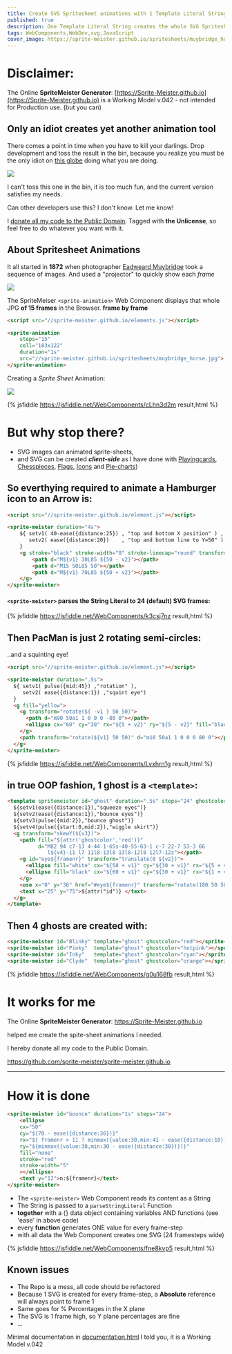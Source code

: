 ```yaml
---
title: Create SVG Spritesheet animations with 1 Template Literal String
published: true
description: One Template Literal String creates the whole SVG Spritesheet Client-Side
tags: WebComponents,WebDev,svg,JavaScript
cover_image: https://sprite-meister.github.io/spritesheets/muybridge_horse.jpg
---
```


# Disclaimer:

The Online **SpriteMeister Generator**: [https://Sprite-Meister.github.io](https://Sprite-Meister.github.io)
is a Working Model v.042 - not intended for Production use. (but you can)

## Only an idiot creates yet another animation tool

There comes a point in time when you have to kill your darlings.
Drop development and toss the result in the bin, because you realize you must be the only idiot on [this globe](https://jsfiddle.net/WebComponents/samzdpL2/) doing what you are doing.

![](https://i.pinimg.com/originals/0d/c9/68/0dc968448592a7d533096b74c263cc40.gif)

I can't toss this one in the bin, it is too much fun, and the current version satisfies my needs. 

Can other developers use this? I don't know. Let me know!

I [donate all my code to the Public Domain](https://github.com/sprite-meister/sprite-meister.github.io).
Tagged with **the Unlicense**, so feel free to do whatever you want with it.

## About Spritesheet Animations

It all started in **1872** when photographer [Eadweard Muybridge](https://en.wikipedia.org/wiki/Eadweard_Muybridge) took a sequence of images. And used a "projector" to quickly show each _frame_

![](//sprite-meister.github.io/spritesheets/muybridge_horse.jpg)

The SpriteMeiser ``<sprite-animation>`` Web Component displays that whole JPG **of 15 frames** in the Browser. **frame by frame**

```html
<script src="//sprite-meister.github.io/elements.js"></script>

<sprite-animation 
    steps="15"
    cell="183x122"
    duration="1s"
    src="//sprite-meister.github.io/spritesheets/muybridge_horse.jpg">
</sprite-animation>
```

Creating a _Sprite Sheet_ Animation:

![](//sprite-meister.github.io/spritesheets/muybridge_horse.jpg)

{% jsfiddle https://jsfiddle.net/WebComponents/cLhn3d2m result,html %}

# But why stop there?

* SVG images can animated sprite-sheets, 
* and SVG can be created _**client-side**_
as I have done with [Playingcards](https://cardmeister.github.io), [Chesspieces](https://chessmeister.github.io), [Flags](https://flagmeister.github.ui), [Icons](https://iconmeister.github.io) and [Pie-charts](https://dev.to/dannyengelman/what-web-technologies-are-required-to-draw-a-pie-chart-in-2021-spoiler-alert-a-standard-web-component-will-do-1j56))

## So everthying required to animate a Hamburger icon to an Arrow is:

```html
<script src="//sprite-meister.github.io/element.js"></script>

<sprite-meister duration="4s">
    ${ setv1( 40-ease({distance:25}) , "top and bottom X position" ) , 
       setv2( ease({distance:20})    , "top and bottom line to Y=50" )
    }
    <g stroke="black" stroke-width="8" stroke-linecap="round" transform="${rotate(180-ease({distance:180}))}">
        <path d="M${v1} 30L85 ${50 - v2}"></path>
        <path d="M15 50L85 50"></path>
        <path d="M${v1} 70L85 ${50 + v2}"></path>
    </g>
</sprite-meister>
```

#### ``<sprite-meister>`` parses the String Literal to 24 (default) SVG frames:

{% jsfiddle https://jsfiddle.net/WebComponents/k3csj7nz result,html %}

## Then PacMan is just 2 rotating semi-circles:

..and a squinting eye!

```html
<script src="//sprite-meister.github.io/element.js"></script>

<sprite-meister duration=".5s">
  ${ setv1( pulse({mid:45}) ,"rotation" ),
     setv2( ease({distance:1}) ,"squint eye")
  }
  <g fill="yellow">
    <g transform="rotate(${ -v1 } 50 50)">
      <path d="m90 50a1 1 0 0 0 -80 0"></path>
      <ellipse cx="60" cy="30" rx="${5 + v2}" ry="${5 - v2}" fill="black"></ellipse>
    </g>
    <path transform="rotate(${v1} 50 50)" d="m10 50a1 1 0 0 0 80 0"></path>
  </g>
</sprite-meister>
```

{% jsfiddle https://jsfiddle.net/WebComponents/Lvxhrn1g result,html %}

## in true OOP fashion, 1 ghost is a ``<template>``:

```html
<template spritemeister id="ghost" duration=".5s" steps="24" ghostcolor="hotpink">
  ${setv1(ease({distance:1}),"squeeze eyes")} 
  ${setv2(ease({distance:1}),"bounce eyes")} 
  ${setv3(pulse({mid:2}),"bounce ghost")} 
  ${setv4(pulse({start:0,mid:2}),"wiggle skirt")} 
  <g transform="skewY(${v3})">
    <path fill="${attr('ghostcolor','red')}"
          d="M82 94 c7-13 4-44 1-65s-40-55-63-1 c-7 22-7 53-3 66
             l${v4}-11 l7 11l8-13l8 13l8-12l8 12l7-12z"></path>
    <g id="eye${framenr}" transform="translate(0 ${v2})">
      <ellipse fill="white" cx="${58 + v1}" cy="${30 + v1}" rx="${5 + v1}" ry="${5 - v1}"></ellipse>
      <ellipse fill="black" cx="${60 + v1}" cy="${30 + v1}" rx="${1 + v1}" ry="${2 - v1}"></ellipse>
    </g>
    <use x="0" y="36" href="#eye${framenr}" transform="rotate(180 50 50)"></use>
    <text x="25" y="75">${attr("id")} </text>
  </g>
</template>
```

## Then 4 ghosts are created with:

```html
<sprite-meister id="Blinky" template="ghost" ghostcolor="red"></sprite-meister>
<sprite-meister id="Pinky"  template="ghost" ghostcolor="hotpink"></sprite-meister>
<sprite-meister id="Inky"   template="ghost" ghostcolor="cyan"></sprite-meister>
<sprite-meister id="Clyde"  template="ghost" ghostcolor="orange"></sprite-meister>
```

{% jsfiddle https://jsfiddle.net/WebComponents/g0u168fb result,html %}

# It works for me

The Online **SpriteMeister Generator**: https://Sprite-Meister.github.io

helped me create the spite-sheet animations I needed.

I hereby donate all my code to the Public Domain.

https://github.com/sprite-meister/sprite-meister.github.io

<hr>

# How it is done

```html
<sprite-meister id="bounce" duration="1s" steps="24">
    <ellipse
    cx="50"
    cy="${70 - ease({distance:36})}"
    rx="${ framenr > 11 ? minmax({value:30,min:41 - ease({distance:10})}) : 30}"
    ry="${minmax({value:30,min:30 - ease({distance:30})})}"
    fill="none"
    stroke="red"
    stroke-width="5"
    ></ellipse>
    <text y="12">n:${framenr}</text>
</sprite-meister>
```

* The ``<sprite-meister>`` Web Component reads its content as a String
* The String is passed to a ``parseStringLiteral`` Function
* **together** with a {} data object containing variables AND functions (see 'ease' in above code)
* every **function** generates ONE value for every frame-step
* with all data the Web Component creates one SVG (24 framesteps wide)

{% jsfiddle https://jsfiddle.net/WebComponents/fne8kvp5 result,html %}


## Known issues

* The Repo is a mess, all code should be refactored
* Because 1 SVG is created for every frame-step, a **Absolute** reference will always point to frame 1
* Same goes for % Percentages in the X plane
* The SVG is 1 frame high, so Y plane percentages are fine
* ...

Minimal documentation in [documentation.html](https://spritemeister.github.io/documentation.html) I told you, it is a Working Model v.042




